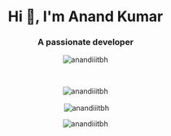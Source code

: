 <div align="center">
<h1 align="center">Hi 👋, I'm Anand Kumar</h1>
<h3 align="center">A passionate developer</h3>

<p align="center"> <img src="https://komarev.com/ghpvc/?username=anandiiitbh&label=Profile%20views&color=0e75b6&style=flat" alt="anandiiitbh" /> </p>
  <br />

<p><img align="center" src="https://github-readme-stats.vercel.app/api/top-langs?username=anandiiitbh&show_icons=true&locale=en&layout=compact" alt="anandiiitbh" /></p>

<p>&nbsp;<img align="center" src="https://github-readme-stats.vercel.app/api?username=anandiiitbh&show_icons=true&locale=en" alt="anandiiitbh" /></p>

<p><img align="center" src="https://github-readme-streak-stats.herokuapp.com/?user=anandiiitbh&" alt="anandiiitbh" /></p>


</div>
